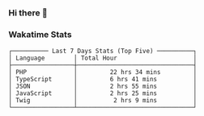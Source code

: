 ### Hi there 👋

<!--
**claserre9/claserre9** is a ✨ _special_ ✨ repository because its `README.md` (this file) appears on your GitHub profile.

Here are some ideas to get you started:

- 🔭 I’m currently working on ...
- 🌱 I’m currently learning ...
- 👯 I’m looking to collaborate on ...
- 🤔 I’m looking for help with ...
- 💬 Ask me about ...
- 📫 How to reach me: ...
- 😄 Pronouns: ...
- ⚡ Fun fact: ...
-->

[//]: # (wakatime-stats)


### Wakatime Stats
```
┌────────── Last 7 Days Stats (Top Five) ──────────┐
│ Language        │ Total Hour                     │
├─────────────────┼────────────────────────────────┤
│ PHP             │         22 hrs 34 mins         │
│ TypeScript      │         6 hrs 41 mins          │
│ JSON            │         2 hrs 55 mins          │
│ JavaScript      │         2 hrs 25 mins          │
│ Twig            │          2 hrs 9 mins          │
└─────────────────┴────────────────────────────────┘
```

[//]: # (end-wakatime-stats)
































